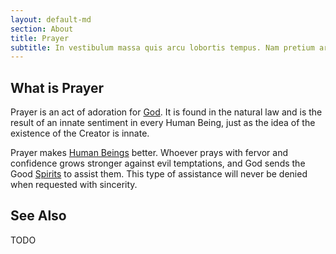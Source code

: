 ```yaml
---
layout: default-md
section: About
title: Prayer
subtitle: In vestibulum massa quis arcu lobortis tempus. Nam pretium arcu in odio vulputate luctus.
---
```


## What is Prayer

Prayer is an act of adoration for [God](/about/god). It is found in the natural law and is the result of an innate sentiment in every Human Being, just as the idea of the existence of the Creator is innate.

Prayer makes [Human Beings](/about/human-being) better. Whoever prays with fervor and confidence grows stronger against evil temptations, and God sends the Good [Spirits](/about/spirits) to assist them. This type of assistance will never be denied when requested with sincerity. 


## See Also

TODO